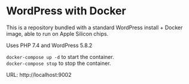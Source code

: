 # WordPress with Docker
This is a repository bundled with a standard WordPress install + Docker image, able to run on Apple Silicon chips.

Uses PHP 7.4 and WordPress 5.8.2

`docker-compose up -d` to start the container.<br>
`docker-compose stop` to stop the container.

URL: http://localhost:9002